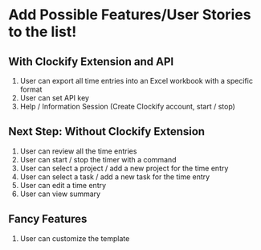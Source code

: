 # Add Possible Features/User Stories to the list!

## With Clockify Extension and API
1. User can export all time entries into an Excel workbook with a specific format
2. User can set API key
3. Help / Information Session (Create Clockify account, start / stop)

## Next Step: Without Clockify Extension
1. User can review all the time entries
2. User can start / stop the timer with a command
3. User can select a project / add a new project for the time entry
4. User can select a task / add a new task for the time entry
5. User can edit a time entry
6. User can view summary

## Fancy Features
1. User can customize the template